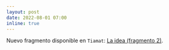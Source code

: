 ```yaml
---
layout: post
date: 2022-08-01 07:00
inline: true
---
```


Nuevo fragmento disponible en `Tiamat`: [La idea (fragmento 2)](tiamat/2022/la-idea-fragmento-2/).

